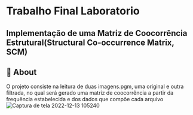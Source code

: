 # Trabalho Final Laboratorio 
## Implementação de uma Matriz de Coocorrência Estrutural(Structural Co-occurrence Matrix, SCM)
 ## 🚨 About 
O projeto consiste na leitura de duas imagens.pgm, uma original e outra filtrada, no qual será gerado uma matriz de coocorrência a partir da frequência estabelecida e dos dados que compõe cada arquivo
![Captura de tela 2022-12-13 105240](https://user-images.githubusercontent.com/111457772/207347548-8769a859-4136-4c01-b8fe-e4766a8c1304.png)
